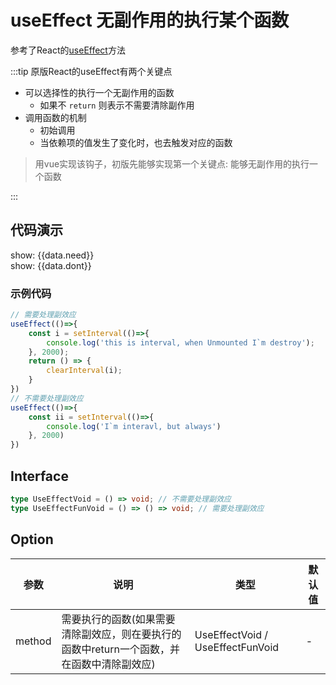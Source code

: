 # useEffect 无副作用的执行某个函数
参考了React的[useEffect](https://zh-hans.reactjs.org/docs/hooks-effect.html)方法 

:::tip
原版React的useEffect有两个关键点
- 可以选择性的执行一个无副作用的函数
  - 如果不 ```return``` 则表示不需要清除副作用
- 调用函数的机制
  - 初始调用
  - 当依赖项的值发生了变化时，也去触发对应的函数
> 用vue实现该钩子，初版先能够实现第一个关键点: 能够无副作用的执行一个函数

:::

## 代码演示

<div>
    <div>
        <div>show: {{data.need}}</div>
        <div>show: {{data.dont}}</div>
    </div>
</div>

<script setup lang="ts">
import useEffect from "../../../../../../src/useEffect";
import { reactive } from 'vue';
const data = reactive({
    need: 1,
    dont: 1
})
// 需要处理副效应
useEffect(()=>{
    const i = setInterval(()=>{
        // console.log('this is interval, when Unmounted I`m destroy');
        data.need += 1;
    }, 2000);
    return () => {
        clearInterval(i);
    }
})
// 不需要处理副效应
useEffect(()=>{
    const ii = setInterval(()=>{
        // console.log('I`m interavl, but always')
        data.dont += 1;
    }, 2000)
})
</script>

### 示例代码
```ts
// 需要处理副效应
useEffect(()=>{
    const i = setInterval(()=>{
        console.log('this is interval, when Unmounted I`m destroy');
    }, 2000);
    return () => {
        clearInterval(i);
    }
})
// 不需要处理副效应
useEffect(()=>{
    const ii = setInterval(()=>{
        console.log('I`m interavl, but always')
    }, 2000)
})
```

## Interface
```ts
type UseEffectVoid = () => void; // 不需要处理副效应
type UseEffectFunVoid = () => () => void; // 需要处理副效应
```

## Option
| 参数       | 说明                 | 类型         | 默认值  |
|------------|------------|------------|------------|
| method     | 需要执行的函数(如果需要清除副效应，则在要执行的函数中return一个函数，并在函数中清除副效应) | UseEffectVoid / UseEffectFunVoid | - |